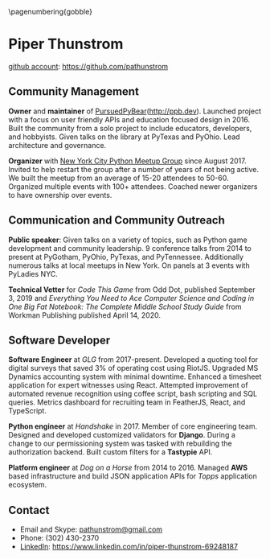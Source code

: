 \pagenumbering{gobble}

# Piper Thunstrom

[github account][github]: https://github.com/pathunstrom

## Community Management

**Owner** and **maintainer** of [PursuedPyBear][ppb](http://ppb.dev). Launched
project with a focus on user friendly APIs and education focused design in 2016.
Built the community from a solo project to include educators, developers, and
hobbyists. Given talks on the library at PyTexas and PyOhio. Lead architecture
and governance.

**Organizer** with [New York City Python Meetup Group][nycpy] since August 2017.
Invited to help restart the group after a number of years of not being active.
We built the  meetup from an average of 15-20 attendees to 50-60. Organized
multiple events with 100+ attendees. Coached newer organizers to have ownership
over events.

## Communication and Community Outreach

**Public speaker**: Given talks on a variety of topics, such as Python game
development and community leadership. 9 conference talks from 2014 to present at
PyGotham, PyOhio, PyTexas, and PyTennessee. Additionally numerous talks at local
meetups in New York. On panels at 3 events with PyLadies NYC.

**Technical Vetter** for *Code This Game* from Odd Dot, published September 3,
2019 and *Everything You Need to Ace Computer Science and Coding in One Big Fat
Notebook: The Complete Middle School Study Guide* from Workman Publishing
published April 14, 2020.

## Software Developer

**Software Engineer** at *GLG* from 2017-present. Developed a quoting tool for
digital surveys that saved 3% of operating cost using RiotJS. Upgraded MS
Dynamics accounting system with minimal downtime. Enhanced a timesheet
application for expert witnesses using React. Attempted improvement of
automated revenue recognition using coffee script, bash scripting and SQL
queries. Metrics dashboard for recruiting team in FeatherJS, React, and
TypeScript.

**Python engineer** at *Handshake* in 2017. Member of core engineering team.
Designed and developed customized validators for **Django**. During a change
to our permissioning system was tasked with rebuilding the authorization
backend. Built custom filters for a **Tastypie** API.

**Platform engineer** at *Dog on a Horse* from 2014 to 2016. Managed **AWS**
based infrastructure and build JSON application APIs for *Topps* application
ecosystem.

## Contact

* Email and Skype: pathunstrom@gmail.com
* Phone: (302) 430-2370
* [LinkedIn][link]: https://www.linkedin.com/in/piper-thunstrom-69248187

[github]: https://github.com/pathunstrom
[link]: https://www.linkedin.com/in/piper-thunstrom-69248187
[nycpy]: https://www.meetup.com/nycpython
[ppb]: https://ppb.dev
